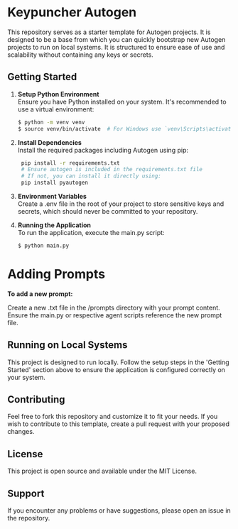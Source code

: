 # Keypuncher Autogen

This repository serves as a starter template for Autogen projects. It is designed to be a base from which you can quickly bootstrap new Autogen projects to run on local systems. It is structured to ensure ease of use and scalability without containing any keys or secrets.

## Getting Started

1. **Setup Python Environment**  
   Ensure you have Python installed on your system. It's recommended to use a virtual environment:

   ```bash
   $ python -m venv venv
   $ source venv/bin/activate  # For Windows use `venv\Scripts\activate`

2. **Install Dependencies**  
   Install the required packages including Autogen using pip:

   ```bash
    pip install -r requirements.txt
    # Ensure autogen is included in the requirements.txt file
    # If not, you can install it directly using:
    pip install pyautogen
   ```

3. **Environment Variables**  
   Create a .env file in the root of your project to store sensitive keys and secrets, which should never be committed to your repository.

4. **Running the Application**  
   To run the application, execute the main.py script:

   ```bash
   $ python main.py
   ```

# Adding Prompts

**To add a new prompt:**

  Create a new .txt file in the /prompts directory with your prompt content.
  Ensure the main.py or respective agent scripts reference the new prompt file.

## Running on Local Systems
This project is designed to run locally. Follow the setup steps in the 'Getting Started' section above to ensure the application is configured correctly on your system.

## Contributing
Feel free to fork this repository and customize it to fit your needs. If you wish to contribute to this template, create a pull request with your proposed changes.

## License
This project is open source and available under the MIT License.

## Support
If you encounter any problems or have suggestions, please open an issue in the repository.

